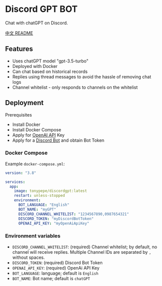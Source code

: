 # Discord GPT BOT

Chat with chatGPT on Discord.

[中文 README](README.zh-tw.md)

## Features

- Uses chatGPT model "gpt-3.5-turbo"
- Deployed with Docker
- Can chat based on historical records
- Replies using thread messages to avoid the hassle of removing chat logs
- Channel whitelist - only responds to channels on the whitelist

## Deployment

Prerequisites

- Install Docker
- Install Docker Compose
- Apply for [OpenAI API](https://platform.openai.com/) Key
- Apply for a [Discord Bot](https://discord.com/developers/applications) and obtain Bot Token

### Docker Compose

Example `docker-compose.yml`:

```yml
version: "3.8"

services:
  app:
    image: tonypepe/discordgpt:latest
    restart: unless-stopped
    environment:
      BOT_LANGUAGE: "English"
      BOT_NAME: "myGPT"
      DISCORD_CHANNEL_WHITELIST: "1234567890,0987654321"
      DISCORD_TOKEN: "myDiscordBotToken"
      OPENAI_API_KEY: "myOpenAiApiKey"

```

### Environment variables

- `DISCORD_CHANNEL_WHITELIST`: (required) Channel whitelist; by default, no channel will receive replies. Multiple
  Channel IDs are separated by `,` without spaces.
- `DISCORD_TOKEN`: (required) Discord Bot Token
- `OPENAI_API_KEY`: (required) OpenAi API Key
- `BOT_LANGUAGE`: language; default is `English`
- `BOT_NAME`: Bot name; default is `chatGPT`
